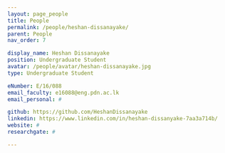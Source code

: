 ```yaml
---
layout: page_people
title: People
permalink: /people/heshan-dissanayake/
parent: People
nav_order: 7

display_name: Heshan Dissanayake
position: Undergraduate Student
avatar: /people/avatar/heshan-dissanayake.jpg
type: Undergraduate Student

eNumber: E/16/088
email_faculty: e16088@eng.pdn.ac.lk
email_personal: #

github: https://github.com/HeshanDissanayake
linkedin: https://www.linkedin.com/in/heshan-dissanyake-7aa3a714b/
website: #
researchgate: #

---
```


